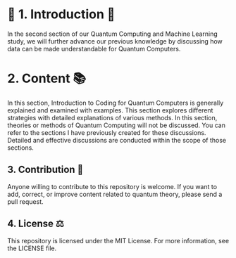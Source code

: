 
# 🌌 1. Introduction 🚀

In the second section of our Quantum Computing and Machine Learning study, we will further advance our previous knowledge by discussing how data can be made understandable for Quantum Computers.

# 2. Content 📚

In this section, Introduction to Coding for Quantum Computers is generally explained and examined with examples. This section explores different strategies with detailed explanations of various methods. In this section, theories or methods of Quantum Computing will not be discussed. You can refer to the sections I have previously created for these discussions. Detailed and effective discussions are conducted within the scope of those sections.



## 3. Contribution 🤝
Anyone willing to contribute to this repository is welcome. If you want to add, correct, or improve content related to quantum theory, please send a pull request.

## 4. License ⚖️
This repository is licensed under the MIT License. For more information, see the LICENSE file.
